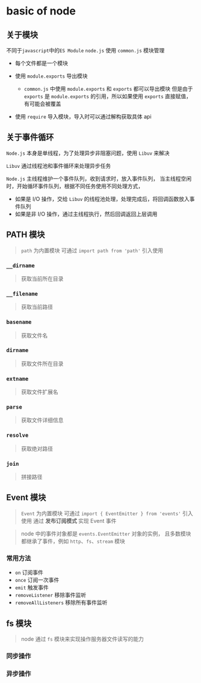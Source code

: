 # basic of node

## 关于模块

不同于`javascript`中的`ES Module`
`node.js` 使用 `common.js` 模块管理

- 每个文件都是一个模块
- 使用 `module.exports` 导出模块

  - `common.js` 中使用 `module.exports` 和 `exports` 都可以导出模块
    但是由于 `exports` 是 `module.exports` 的引用，所以如果使用 `exports` 直接赋值，有可能会被覆盖

- 使用 `require` 导入模块，导入时可以通过解构获取具体 api

## 关于事件循环

`Node.js` 本身是单线程，为了处理异步非阻塞问题，使用 `Libuv` 来解决

`Libuv` 通过线程池和事件循环来处理异步任务

`Node.js` 主线程维护一个事件队列，收到请求时，放入事件队列，
当主线程空闲时，开始循环事件队列，根据不同任务使用不同处理方式，

- 如果是 I/O 操作，交给 `Libuv` 的线程池处理，处理完成后，将回调函数放入事件队列
- 如果是非 I/O 操作，通过主线程执行，然后回调返回上层调用

## PATH 模块

> `path` 为内置模块 可通过 `import path from 'path'` 引入使用

### `__dirname`

> 获取当前所在目录

### `__filename`

> 获取当前路径

### `basename`

> 获取文件名

### `dirname`

> 获取文件所在目录

### `extname`

> 获取文件扩展名

### `parse`

> 获取文件详细信息

### `resolve`

> 获取绝对路径

### `join`

> 拼接路径

## Event 模块

> `Event` 为内置模块 可通过 `import { EventEmitter } from 'events'` 引入使用
> 通过 **发布订阅模式** 实现 Event 事件

> node 中的事件对象都是 `events.EventEmitter` 对象的实例，
> 且多数模块都继承了事件，例如 `http`、`fs`、`stream` 模块

### 常用方法

- `on` 订阅事件
- `once` 订阅一次事件
- `emit` 触发事件
- `removeListener` 移除事件监听
- `removeAllListeners` 移除所有事件监听

## fs 模块

> node 通过 `fs` 模块来实现操作服务器文件读写的能力

### 同步操作

### 异步操作
